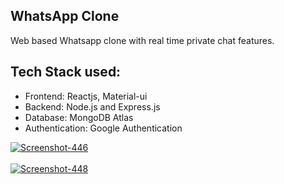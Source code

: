 ## WhatsApp Clone
Web based Whatsapp clone with real time private chat features.
## Tech Stack used:
- Frontend:  Reactjs, Material-ui
- Backend: Node.js and Express.js
- Database: MongoDB Atlas
- Authentication: Google Authentication

<a href="https://ibb.co/x7SnsrT"><img src="https://i.ibb.co/hmRGMTz/Screenshot-446.png" alt="Screenshot-446" border="0"></a><br /><a target='_blank' href='https://poetandpoem.com/car'></a><br />
<a href="https://ibb.co/KjPv14T"><img src="https://i.ibb.co/99D5MKQ/Screenshot-448.png" alt="Screenshot-448" border="0"></a><br /><a target='_blank' href='https://poetandpoem.com/car'></a><br />
